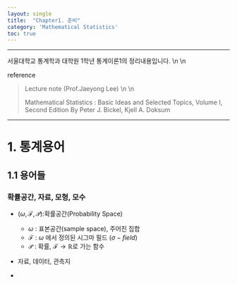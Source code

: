 ```yaml
---
layout: single
title:  "Chapter1. 준비"
category: 'Mathematical Statistics'
toc: true
---
```


---
서울대학교 통계학과 대학원 1학년 통계이론1의 정리내용입니다. \n \n 

reference
 > Lecture note (Prof.Jaeyong Lee) \n \n 
 > 
 > Mathematical Statistics : Basic Ideas and Selected Topics, Volume I, Second Edition By Peter J. Bickel, Kjell A. Doksum
---


# 1. 통계용어
## 1.1 용어들

### 확률공간, 자료, 모형, 모수

* $(\omega,\mathcal{F},\mathcal{P})$:확률공간(Probability Space) 
   - $\omega$ : 표본공간(sample space), 주어진 집합
   - $\mathcal{F}$ :  $\omega$ 에서 정의된 시그마 필드 $(\sigma - field)$
   - $\mathcal{P}$ : 확률, $\mathcal{F} \rightarrow \mathbb{R}$로 가는 함수



* 자료, 데이터, 관측지
 -


